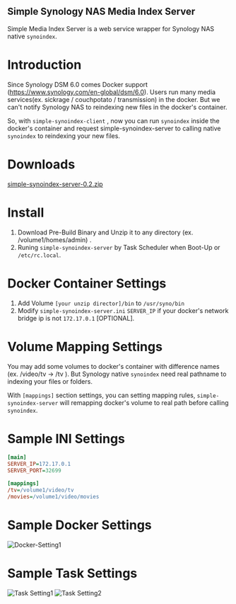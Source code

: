 Simple Synology NAS Media Index Server
-----------------------------
Simple Media Index Server is a web service wrapper for Synology NAS native `synoindex`.


Introduction
======
Since Synology DSM 6.0 comes Docker support (https://www.synology.com/en-global/dsm/6.0).
Users run many media services(ex. sickrage / couchpotato / transmission) in the docker.
But we can't notify Synology NAS to reindexing new files in the docker's container.

So, with `simple-synoindex-client` , now you can run `synoindex` inside the docker's container and request simple-synoindex-server to calling native `synoindex` to reindexing your new files.


Downloads
======
[simple-synoindex-server-0.2.zip](https://github.com/racklin/simple-synoindex-server/releases/download/v0.1/simple-synoindex-server-0.2.zip)


Install
======
1. Download Pre-Build Binary and Unzip it to any directory (ex. /volume1/homes/admin) .
2. Runing `simple-synoindex-server` by Task Scheduler when Boot-Up or `/etc/rc.local`.


Docker Container Settings
======
1. Add Volume `[your unzip director]/bin` to `/usr/syno/bin`
2. Modify `simple-synoindex-server.ini` `SERVER_IP` if your docker's network bridge ip is not `172.17.0.1` [OPTIONAL].


Volume Mapping Settings
======
You may add some volumes to docker's container with difference names (ex. /video/tv -> /tv ).
But Synology native `synoindex` need real pathname to indexing your files or folders.

With `[mappings]` section settings, you can setting mapping rules, `simple-synoindex-server` will remapping docker's volume to real path before calling `synoindex`.


Sample INI Settings
=======
```ini
[main]
SERVER_IP=172.17.0.1
SERVER_PORT=32699

[mappings]
/tv=/volume1/video/tv
/movies=/volume1/video/movies
```

Sample Docker Settings
======
![Docker-Setting1](https://racklin.github.io/simple-synoindex-server/nas-docker-setting1.png)


Sample Task Settings
======
![Task Setting1](https://racklin.github.io/simple-synoindex-server/nas-task-setting1.png)
![Task Setting2](https://racklin.github.io/simple-synoindex-server/nas-task-setting2.png)
